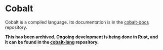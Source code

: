 # Cobalt
Cobalt is a compiled language. Its documentation is in the [cobalt-docs](https://github.com/matt-cornell/cobalt-docs) repository.

**This has been archived. Ongoing development is being done in Rust, and it can be found in the [cobalt-lang](https://github.com/matt-cornell/cobalt-lang) repository.**
